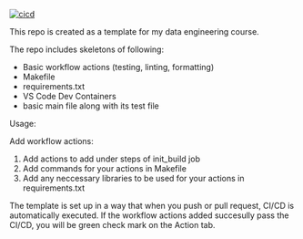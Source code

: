 [![cicd](https://github.com/khaliun20/python_devcontainer_template/actions/workflows/python.yml/badge.svg)](https://github.com/khaliun20/python_devcontainer_template/actions/workflows/python.yml)

This repo is created as a template for my data engineering course. 

 The repo includes skeletons of following:

 * Basic workflow actions (testing, linting, formatting)
 * Makefile
 * requirements.txt
 * VS Code Dev Containers
 * basic main file along with its test file

 Usage: 

 Add workflow actions: 

 1. Add actions to add under steps of init_build job
 2. Add commands for your actions in Makefile
 3. Add any neccessary libraries to be used for your actions in requirements.txt

 The template is set up in a way that when you push or pull request, CI/CD is automatically executed. 
 If the workflow actions added succesully pass the CI/CD, you will be green check mark on the Action tab.